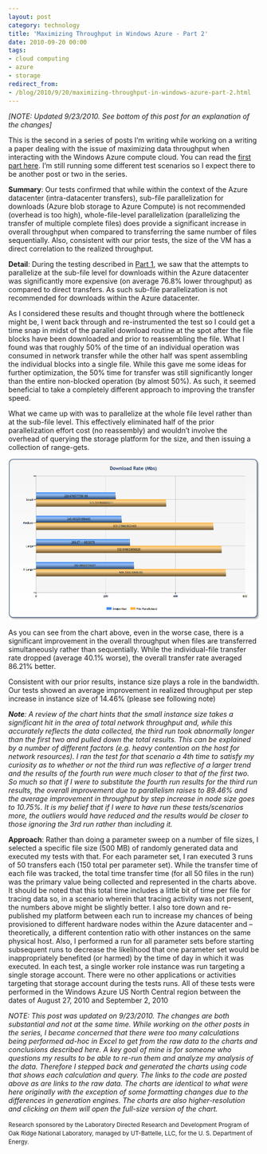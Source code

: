 ```yaml
---
layout: post
category: technology
title: 'Maximizing Throughput in Windows Azure - Part 2'
date: 2010-09-20 00:00
tags:
- cloud computing
- azure
- storage
redirect_from:
- /blog/2010/9/20/maximizing-throughput-in-windows-azure-part-2.html
---
```


_[NOTE: Updated 9/23/2010. See bottom of this post for an explanation of the changes]_

This is the second in a series of posts I’m writing while working on a writing a paper dealing with the issue of
maximizing data throughput when interacting with the Windows Azure compute cloud. You can read the
[first part here](/technology/2010/09/13/maximizing-throughput-in-windows-azure-part-1/). I’m still running some
different test scenarios so I expect there to be another post or two in the series.

__Summary__: Our tests confirmed that while within the context of the Azure datacenter (intra-datacenter transfers),
sub-file parallelization for downloads (Azure blob storage to Azure Compute) is not recommended (overhead is too high),
whole-file-level parallelization (parallelizing the transfer of multiple complete files) does provide a significant
increase in overall throughput when compared to transferring the same number of files sequentially. Also, consistent
with our prior tests, the size of the VM has a direct correlation to the realized throughput.

__Detail__: During the testing described in [Part 1](/technology/2010/09/13/maximizing-throughput-in-windows-azure-part-1/),
we saw that the attempts to parallelize at the sub-file level for downloads within the Azure datacenter was
significantly more expensive (on average 76.8% lower throughput) as compared to direct transfers. As such sub-file
parallelization is not recommended for downloads within the Azure datacenter.

As I considered these results and thought through where the bottleneck might be, I went back through and re-instrumented
the test so I could get a time snap in midst of the parallel download routine at the spot after the file blocks have
been downloaded and prior to reassembling the file. What I found was that roughly 50% of the time of an individual
operation was consumed in network transfer while the other half was spent assembling the individual blocks into a
single file. While this gave me some ideas for further optimization, the 50% time for transfer was still significantly
longer than the entire non-blocked operation (by almost 50%). As such, it seemed beneficial to take a completely
different approach to improving the transfer speed.

What we came up with was to parallelize at the whole file level rather than at the sub-file level. This effectively
eliminated half of the prior parallelization effort cost (no reassembly) and wouldn’t involve the overhead of querying
the storage platform for the size, and then issuing a collection of range-gets.

<img alt='s2chart1' src='/images/s2chart1.png' class='blogimage img-responsive'>

As you can see from the chart above, even in the worse case, there is a significant improvement in the overall
throughput when files are transferred simultaneously rather than sequentially. While the individual-file transfer rate
dropped (average 40.1% worse), the overall transfer rate averaged 86.21% better.

Consistent with our prior results, instance size plays a role in the bandwidth. Our tests showed an average improvement
in realized throughput per step increase in instance size of 14.46% (please see following note)

*__Note__: A review of the chart hints that the small instance size takes a significant hit in the area of total
network throughput and, while this accurately reflects the data collected, the third run took abnormally longer than
the first two and pulled down the total results. This can be explained by a number of different factors (e.g. heavy
contention on the host for network resources). I ran the test for that scenario a 4th time to satisfy my curiosity as
to whether or not the third run was reflective of a larger trend and the results of the fourth run were much closer to
that of the first two. So much so that if I were to substitute the fourth run results for the third run results, the
overall improvement due to parallelism raises to 89.46% and  the average improvement in throughput by step increase in
node size goes to 10.75%. It is my belief that if I were to have run these tests/scenarios more, the outliers would have
reduced and the results would be closer to those ignoring the 3rd run rather than including it.*

__Approach__: Rather than doing a parameter sweep on a number of file sizes, I selected a specific file size (500 MB)
of randomly generated data and executed my tests with that. For each parameter set, I ran executed 3 runs of 50
transfers each (150 total per parameter set). While the transfer time of each file was tracked, the total time transfer
time (for all 50 files in the run) was the primary value being collected and represented in the charts above. It should
be noted that this total time includes a little bit of time per file for tracing data so, in a scenario wherein that
tracing activity was not present, the numbers above might be slightly better. I also tore down and re-published my
platform between each run to increase my chances of being provisioned to different hardware nodes within the Azure
datacenter and – theoretically, a different contention ratio with other instances on the same physical host. Also, I
performed a run for all parameter sets before starting subsequent runs to decrease the likelihood that one parameter
set would be inappropriately benefited (or harmed) by the time of day in which it was executed. In each test, a single
worker role instance was run targeting a single storage account. There were no other applications or activities
targeting that storage account during the tests runs. All of these tests were performed in the Windows Azure US North
Central region between the dates of August 27, 2010 and September 2, 2010

*NOTE: This post was updated on 9/23/2010. The changes are both substantial and not at the same time. While working on
the other posts in the series, I became concerned that there were too many calculations being performed ad-hoc in Excel
to get from the raw data to the charts and conclusions described here. A key goal of mine is for someone who questions
my results to be able to re-run them and analyze my analysis of the data. Therefore I stepped back and generated the
charts using code that shows each calculation and query. The links to the code are posted above as are links to the raw
data. The charts are identical to what were here originally with the exception of some formatting changes due to the
differences in generation engines. The charts are also higher-resolution and clicking on them will open the full-size
version of the chart.*

<small>Research sponsored by the Laboratory Directed Research and Development Program of Oak Ridge National Laboratory,
managed by UT-Battelle, LLC, for the U. S. Department of Energy.</small>
